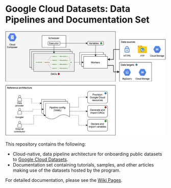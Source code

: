 # Google Cloud Datasets: Data Pipelines and Documentation Set

![public-datasets-pipelines](https://github.com/GoogleCloudPlatform/public-datasets-pipelines/blob/main/images/architecture.png)

This repository contains the following:

- Cloud-native, data pipeline architecture for onboarding public datasets to [Google Cloud Datasets](https://cloud.google.com/datasets).
- Documentation set containing tutorials, samples, and other articles making use of the datasets hosted by the program.

For detailed documentation, please see the [Wiki Pages](https://github.com/GoogleCloudPlatform/public-datasets-pipelines/wiki).
